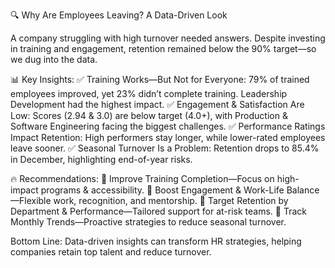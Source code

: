 🔍 Why Are Employees Leaving? A Data-Driven Look

A company struggling with high turnover needed answers. Despite investing in training and engagement, retention remained below the 90% target—so we dug into the data.

📊 Key Insights:
✅ Training Works—But Not for Everyone: 79% of trained employees improved, yet 23% didn’t complete training. Leadership Development had the highest impact.
✅ Engagement & Satisfaction Are Low: Scores (2.94 & 3.0) are below target (4.0+), with Production & Software Engineering facing the biggest challenges.
✅ Performance Ratings Impact Retention: High performers stay longer, while lower-rated employees leave sooner.
✅ Seasonal Turnover Is a Problem: Retention drops to 85.4% in December, highlighting end-of-year risks.

🔥 Recommendations:
📌 Improve Training Completion—Focus on high-impact programs & accessibility.
📌 Boost Engagement & Work-Life Balance—Flexible work, recognition, and mentorship.
📌 Target Retention by Department & Performance—Tailored support for at-risk teams.
📌 Track Monthly Trends—Proactive strategies to reduce seasonal turnover.

Bottom Line: Data-driven insights can transform HR strategies, helping companies retain top talent and reduce turnover.
